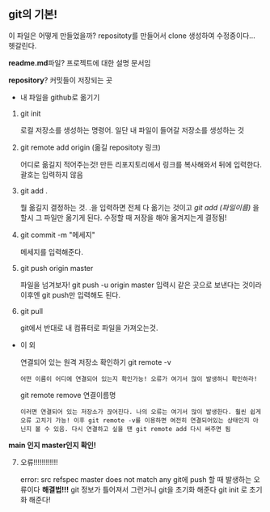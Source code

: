 ## git의 기본!

이 파일은 어떻게 만들었을까?
repositoty를 만들어서 clone 생성하여 수정중이다... 헷갈린다.

**readme.md**파일?
  프로젝트에 대한 설명 문서임

**repository**?
  커밋들이 저장되는 곳


- 내 파일을 github로 옮기기

1. git init

   로컬 저장소를 생성하는 명령어. 일단 내 파일이 들어갈 저장소를 생성하는 것

2. git remote add origin (옮길 repositoty 링크)

   어디로 옮길지 적어주는것! 만든 리포지토리에서 링크를 복사해와서 뒤에 입력한다. 괄호는 입력하지 않음

3. git add .

   뭘 옮길지 결정하는 것. .을 입력하면 전체 다 옮기는 것이고 *git add (파일이름)* 을 할시 그 파일만 옮기게 된다. 수정할 때 저장을 해야 옮겨지는게 결정됨!

4. git commit -m "메세지"

   메세지를 입력해준다. 

5. git push origin master

   파일을 넘겨보자! git push -u origin master 입력시 같은 곳으로 보낸다는 것이라 이후엔 git push만 입력해도 된다.

6. git pull

   git에서 반대로 내 컴퓨터로 파일을 가져오는것. 


- 이 외

   연결되어 있는 원격 저장소 확인하기
      git remote -v

      어떤 이름이 어디에 연결되어 있는지 확인가능! 오류가 여기서 많이 발생하니 확인하라!

   git remote remove 연결이름명

      이러면 연결되어 있는 저장소가 끊어진다. 나의 오류는 여기서 많이 발생한다. 훨씬 쉽게 오류 고치기 가능! 이후 git remote -v를 이용하면 여전히 연결되어있는 상태인지 아닌지 볼 수 있음. 다시 연결하고 싶을 땐 git remote add 다시 써주면 됨

**main 인지 master인지 확인!**


7. 오류!!!!!!!!!!!!   

   error: src refspec master does not match any
      git에 push 할 때 발생하는 오류이다
      **해결법!!!**
      git 정보가 틀어져서 그런거니 git을 초기화 해준다
      git init 로 초기화 해준다!